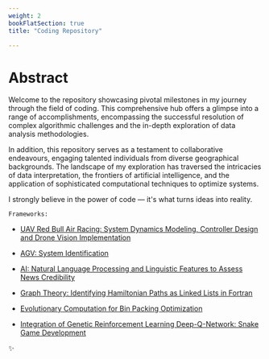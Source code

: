 ```yaml
---
weight: 2
bookFlatSection: true
title: "Coding Repository"

---
```


# **Abstract**


Welcome to the repository showcasing pivotal milestones in my journey through the field of coding. This comprehensive hub offers a glimpse into a range of accomplishments, encompassing the successful resolution of complex algorithmic challenges and the in-depth exploration of data analysis methodologies.

In addition, this repository serves as a testament to collaborative endeavours, engaging talented individuals from diverse geographical backgrounds. The landscape of my exploration has traversed the intricacies of data interpretation, the frontiers of artificial intelligence, and the application of sophisticated computational techniques to optimize systems.

I strongly believe in the power of code — it's what turns ideas into reality.

`Frameworks:`

- [UAV Red Bull Air Racing: System Dynamics Modeling, Controller Design and Drone Vision Implementation](https://ricardochin.com/docs/2code/1drone/)

- [AGV: System Identification](https://ricardochin.com/docs/2code/2is/)

- [AI: Natural Language Processing and Linguistic Features to Assess News Credibility](https://ricardochin.com/docs/2code/3si/)

- [Graph Theory: Identifying Hamiltonian Paths as Linked Lists in Fortran ](https://ricardochin.com/docs/2code/4cp/hamiltonian/)

- [Evolutionary Computation for Bin Packing Optimization](https://ricardochin.com/docs/2code/5od/)

- [Integration of Genetic Reinforcement Learning Deep-Q-Network: Snake Game Development](https://ricardochin.com/docs/2code/8snake/)

✨






